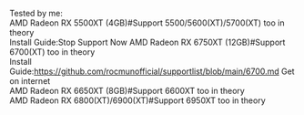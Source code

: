 Tested by me:  
AMD Radeon RX 5500XT (4GB)#Support 5500/5600(XT)/5700(XT) too in theory  
Install Guide:Stop Support Now
AMD Radeon RX 6750XT (12GB)#Support 6700(XT) too in theory  
Install Guide:https://github.com/rocmunofficial/supportlist/blob/main/6700.md
Get on internet  
AMD Radeon RX 6650XT (8GB)#Support 6600XT too in theory  
AMD Radeon RX 6800(XT)/6900(XT)#Support 6950XT too in theory  
